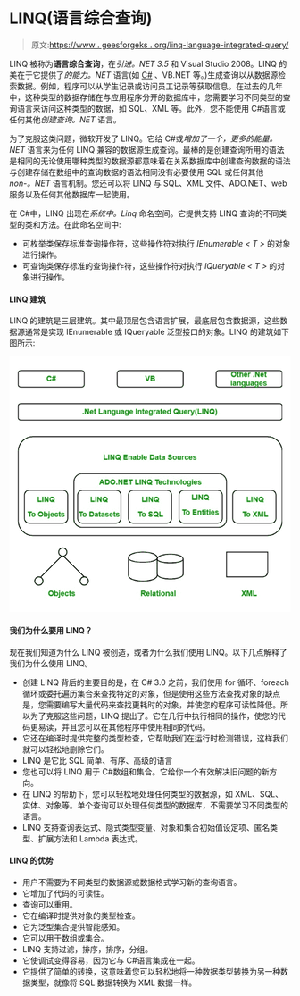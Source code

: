 # LINQ(语言综合查询)

> 原文:[https://www . geesforgeks . org/linq-language-integrated-query/](https://www.geeksforgeeks.org/linq-language-integrated-query/)

LINQ 被称为**语言综合查询**，在*引进。NET 3.5* 和 Visual Studio 2008。LINQ 的美在于它提供了*的能力。NET* 语言(如 [C#](https://www.geeksforgeeks.org/csharp-programming-language/) 、VB.NET 等。)生成查询以从数据源检索数据。例如，程序可以从学生记录或访问员工记录等获取信息。在过去的几年中，这种类型的数据存储在与应用程序分开的数据库中，您需要学习不同类型的查询语言来访问这种类型的数据，如 SQL、XML 等。此外，您不能使用 C#语言或任何其他*创建查询。NET* 语言。

为了克服这类问题，微软开发了 LINQ。它给 C#或*增加了一个，更多的能量。NET* 语言来为任何 LINQ 兼容的数据源生成查询。最棒的是创建查询所用的语法是相同的无论使用哪种类型的数据源都意味着在关系数据库中创建查询数据的语法与创建存储在数组中的查询数据的语法相同没有必要使用 SQL 或任何其他 *non-。NET* 语言机制。您还可以将 LINQ 与 SQL、XML 文件、ADO.NET、web 服务以及任何其他数据库一起使用。

在 C#中，LINQ 出现在*系统中。Linq* 命名空间。它提供支持 LINQ 查询的不同类型的类和方法。在此命名空间中:

*   可枚举类保存标准查询操作符，这些操作符对执行 *IEnumerable < T >* 的对象进行操作。
*   可查询类保存标准的查询操作符，这些操作符对执行 *IQueryable < T >* 的对象进行操作。

#### LINQ 建筑

LINQ 的建筑是三层建筑。其中最顶层包含语言扩展，最底层包含数据源，这些数据源通常是实现 IEnumerable <t>或 IQueryable <t>泛型接口的对象。LINQ 的建筑如下图所示:</t></t>

![](img/558e5cc32398741449bf159e565569cf.png)

#### 我们为什么要用 LINQ？

现在我们知道为什么 LINQ 被创造，或者为什么我们使用 LINQ。以下几点解释了我们为什么使用 LINQ。

*   创建 LINQ 背后的主要目的是，在 C# 3.0 之前，我们使用 for 循环、foreach 循环或委托遍历集合来查找特定的对象，但是使用这些方法查找对象的缺点是，您需要编写大量代码来查找更耗时的对象，并使您的程序可读性降低。所以为了克服这些问题，LINQ 提出了。它在几行中执行相同的操作，使您的代码更易读，并且您可以在其他程序中使用相同的代码。
*   它还在编译时提供完整的类型检查，它帮助我们在运行时检测错误，这样我们就可以轻松地删除它们。
*   LINQ 是它比 SQL 简单、有序、高级的语言
*   您也可以将 LINQ 用于 C#数组和集合。它给你一个有效解决旧问题的新方向。
*   在 LINQ 的帮助下，您可以轻松地处理任何类型的数据源，如 XML、SQL、实体、对象等。单个查询可以处理任何类型的数据库，不需要学习不同类型的语言。
*   LINQ 支持查询表达式、隐式类型变量、对象和集合初始值设定项、匿名类型、扩展方法和 Lambda 表达式。

#### LINQ 的优势

*   用户不需要为不同类型的数据源或数据格式学习新的查询语言。
*   它增加了代码的可读性。
*   查询可以重用。
*   它在编译时提供对象的类型检查。
*   它为泛型集合提供智能感知。
*   它可以用于数组或集合。
*   LINQ 支持过滤，排序，排序，分组。
*   它使调试变得容易，因为它与 C#语言集成在一起。
*   它提供了简单的转换，这意味着您可以轻松地将一种数据类型转换为另一种数据类型，就像将 SQL 数据转换为 XML 数据一样。